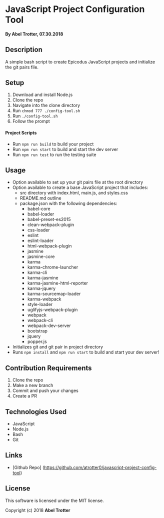 # JavaScript Project Configuration Tool

#### By Abel Trotter, 07.30.2018

## Description

A simple bash script to create Epicodus JavaScript projects and initialize the git pairs file.

## Setup

1. Download and install Node.js
1. Clone the repo
1. Navigate into the clone directory
1. Run `chmod 777 ./config-tool.sh`
1. Run `./config-tool.sh`
1. Follow the prompt

#### Project Scripts
* Run `npm run build` to build your project
* Run `npm run start` to build and start the dev server
* Run `npm run test` to run the testing suite

## Usage

* Option available to set up your git pairs file at the root directory
* Option available to create a base JavaScript project that includes:
  * src directory with index.html, main.js, and styles.css
  * README.md outline
  * package.json with the following dependencies:
    * babel-core
    * babel-loader
    * babel-preset-es2015
    * clean-webpack-plugin
    * css-loader
    * eslint
    * eslint-loader
    * html-webpack-plugin
    * jasmine
    * jasmine-core
    * karma
    * karma-chrome-launcher
    * karma-cli
    * karma-jasmine
    * karma-jasmine-html-reporter
    * karma-jquery
    * karma-sourcemap-loader
    * karma-webpack
    * style-loader
    * uglifyjs-webpack-plugin
    * webpack
    * webpack-cli
    * webpack-dev-server
    * bootstrap
    * jquery
    * popper.js
* Initializes git and git pair in project directory
* Runs `npm install` and `npm run start` to build and start your dev server!

## Contribution Requirements

1. Clone the repo
1. Make a new branch
1. Commit and push your changes
1. Create a PR

## Technologies Used

* JavaScript
* Node.js
* Bash
* Git

## Links

* [Github Repo] (https://github.com/atrotter0/javascript-project-config-tool)

## License

This software is licensed under the MIT license.

Copyright (c) 2018 **Abel Trotter**